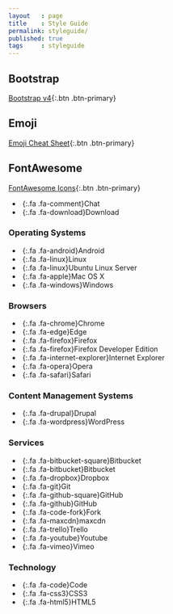 ```yaml
---
layout   : page
title    : Style Guide
permalink: styleguide/
published: true
tags     : styleguide
---
```


Bootstrap
---------

[Bootstrap v4](http://v4-alpha.getbootstrap.com/getting-started/introduction/){:.btn .btn-primary}

Emoji
-----

[Emoji Cheat Sheet](http://www.emoji-cheat-sheet.com){:.btn .btn-primary}

FontAwesome
-----------

[FontAwesome Icons](http://fontawesome.io/icons/){:.btn .btn-primary}

 - *&nbsp;*{:.fa .fa-comment}Chat
 - *&nbsp;*{:.fa .fa-download}Download

### Operating Systems

 - *&nbsp;*{:.fa .fa-android}Android
 - *&nbsp;*{:.fa .fa-linux}Linux
 - *&nbsp;*{:.fa .fa-linux}Ubuntu Linux Server
 - *&nbsp;*{:.fa .fa-apple}Mac OS X
 - *&nbsp;*{:.fa .fa-windows}Windows

### Browsers

 - *&nbsp;*{:.fa .fa-chrome}Chrome
 - *&nbsp;*{:.fa .fa-edge}Edge
 - *&nbsp;*{:.fa .fa-firefox}Firefox
 - *&nbsp;*{:.fa .fa-firefox}Firefox Developer Edition
 - *&nbsp;*{:.fa .fa-internet-explorer}Internet Explorer
 - *&nbsp;*{:.fa .fa-opera}Opera
 - *&nbsp;*{:.fa .fa-safari}Safari

### Content Management Systems

 - *&nbsp;*{:.fa .fa-drupal}Drupal
 - *&nbsp;*{:.fa .fa-wordpress}WordPress

### Services

 - *&nbsp;*{:.fa .fa-bitbucket-square}Bitbucket
 - *&nbsp;*{:.fa .fa-bitbucket}Bitbucket
 - *&nbsp;*{:.fa .fa-dropbox}Dropbox
 - *&nbsp;*{:.fa .fa-git}Git
 - *&nbsp;*{:.fa .fa-github-square}GitHub
 - *&nbsp;*{:.fa .fa-github}GitHub
 - *&nbsp;*{:.fa .fa-code-fork}Fork
 - *&nbsp;*{:.fa .fa-maxcdn}maxcdn
 - *&nbsp;*{:.fa .fa-trello}Trello
 - *&nbsp;*{:.fa .fa-youtube}Youtube
 - *&nbsp;*{:.fa .fa-vimeo}Vimeo

### Technology

 - *&nbsp;*{:.fa .fa-code}Code
 - *&nbsp;*{:.fa .fa-css3}CSS3
 - *&nbsp;*{:.fa .fa-html5}HTML5